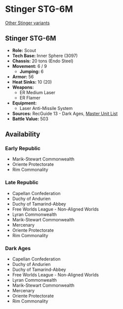 # Stinger STG-6M

[Other Stinger variants](../stinger.md)

## Stinger STG-6M
- **Role:** Scout
- **Tech Base:** Inner Sphere (3097)
- **Chassis:** 20 tons (Endo Steel)
- **Movement:** 6 / 9
  - **Jumping:** 6
- **Armor:** 56
- **Heat Sinks:** 10 (20)
- **Weapons:**
  - ER Medium Laser
  - ER Flamer
- **Equipment:**
  - Laser Anti-Missile System
- **Sources:** RecGuide 13 - Dark Ages, [Master Unit List](http://masterunitlist.info/Unit/Details/8126/stinger-stg-6m)
- **Battle Value:** 503

## Availability

### Early Republic
- Marik-Stewart Commonwealth
- Oriente Protectorate
- Rim Commonality

### Late Republic
- Capellan Confederation
- Duchy of Andurien
- Duchy of Tamarind-Abbey
- Free Worlds League - Non-Aligned Worlds
- Lyran Commonwealth
- Marik-Stewart Commonwealth
- Mercenary
- Oriente Protectorate
- Rim Commonality

### Dark Ages
- Capellan Confederation
- Duchy of Andurien
- Duchy of Tamarind-Abbey
- Free Worlds League - Non-Aligned Worlds
- Lyran Commonwealth
- Marik-Stewart Commonwealth
- Mercenary
- Oriente Protectorate
- Rim Commonality

